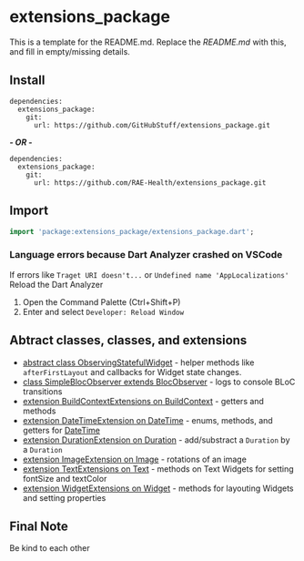 # extensions_package

This is a template for the README.md. Replace the *README.md* with this, and fill in empty/missing details.

## Install

```text
dependencies:
  extensions_package:
    git:
      url: https://github.com/GitHubStuff/extensions_package.git
```

***- OR -***

```text
dependencies:
  extensions_package:
    git:
      url: https://github.com/RAE-Health/extensions_package.git
```

## Import

```dart
import 'package:extensions_package/extensions_package.dart';
```

### Language errors because Dart Analyzer crashed on VSCode

If errors like ```Traget URI doesn't...``` or ```Undefined name 'AppLocalizations'``` Reload the Dart Analyzer

1) Open the Command Palette (Ctrl+Shift+P)
2) Enter and select ```Developer: Reload Window```

## Abtract classes, classes, and extensions

- [abstract class ObservingStatefulWidget](readme/observing_stateful_widget.md) - helper methods like ```afterFirstLayout``` and callbacks for Widget state changes.
- [class SimpleBlocObserver extends BlocObserver](readme/simple_bloc_observer.md) - logs to console BLoC transitions
- [extension BuildContextExtensions on BuildContext](readme/build_context_extensions.md) - getters and methods
- [extension DateTimeExtension on DateTime](readme/date_time_extensions.md) - enums, methods, and getters for [DateTime](https://api.flutter.dev/flutter/dart-core/DateTime-class.html)
- [extension DurationExtension on Duration](readme/duration_extensions.md) - add/substract a ```Duration``` by a ```Duration```
- [extension ImageExtension on Image](readme/image_extension.md) - rotations of an image
- [extension TextExtensions on Text](readme/text_extensions.md) - methods on Text Widgets for setting fontSize and textColor
- [extension WidgetExtensions on Widget](readme/widget_extensions.md) - methods for layouting Widgets and setting properties

## Final Note

Be kind to each other
